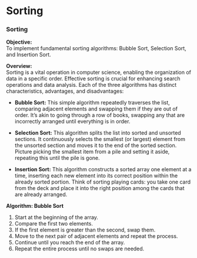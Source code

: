 # Sorting

### Sorting

**Objective:**  
To implement fundamental sorting algorithms: Bubble Sort, Selection Sort, and Insertion Sort.

**Overview:**  
Sorting is a vital operation in computer science, enabling the organization of data in a specific order. Effective sorting is crucial for enhancing search operations and data analysis. Each of the three algorithms has distinct characteristics, advantages, and disadvantages:

- **Bubble Sort:** This simple algorithm repeatedly traverses the list, comparing adjacent elements and swapping them if they are out of order. It’s akin to going through a row of books, swapping any that are incorrectly arranged until everything is in order.

- **Selection Sort:** This algorithm splits the list into sorted and unsorted sections. It continuously selects the smallest (or largest) element from the unsorted section and moves it to the end of the sorted section. Picture picking the smallest item from a pile and setting it aside, repeating this until the pile is gone.

- **Insertion Sort:** This algorithm constructs a sorted array one element at a time, inserting each new element into its correct position within the already sorted portion. Think of sorting playing cards: you take one card from the deck and place it into the right position among the cards that are already arranged.

**Algorithm: Bubble Sort**

1. Start at the beginning of the array.
2. Compare the first two elements.
3. If the first element is greater than the second, swap them.
4. Move to the next pair of adjacent elements and repeat the process.
5. Continue until you reach the end of the array.
6. Repeat the entire process until no swaps are needed.
